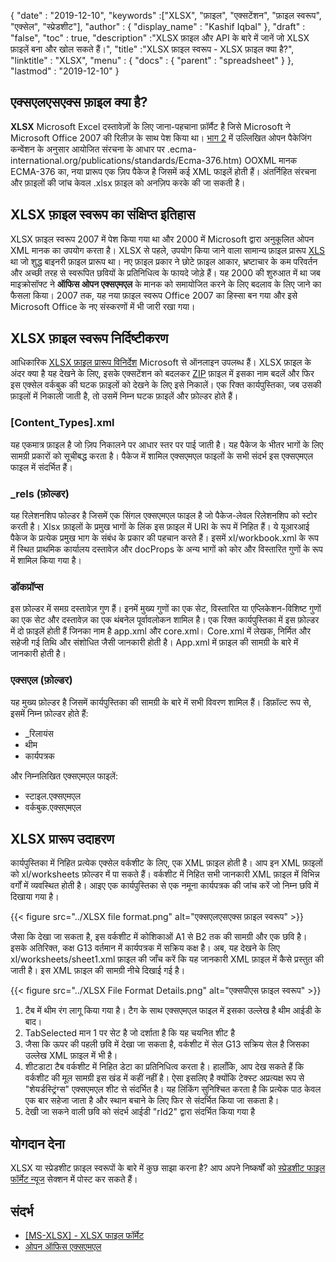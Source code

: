 {
  "date" : "2019-12-10",
  "keywords" :["XLSX", "फ़ाइल", "एक्सटेंशन", "फ़ाइल स्वरूप", "एक्सेल", "स्प्रेडशीट"],
  "author" : {
    "display_name" : "Kashif Iqbal"
},
  "draft" : "false",
  "toc" : true,
  "description" :"XLSX फ़ाइल और API के बारे में जानें जो XLSX फ़ाइलें बना और खोल सकते हैं।",
  "title" :"XLSX फ़ाइल स्वरूप - XLSX फ़ाइल क्या है?",
  "linktitle" : "XLSX",
  "menu" : {
    "docs" : {
      "parent" : "spreadsheet"
}
},
  "lastmod" : "2019-12-10"
}

## एक्सएलएसएक्स फ़ाइल क्या है?

**XLSX** Microsoft Excel दस्तावेज़ों के लिए जाना-पहचाना फ़ॉर्मैट है जिसे Microsoft ने Microsoft Office 2007 की रिलीज़ के साथ पेश किया था। [भाग 2](https://www) में उल्लिखित ओपन पैकेजिंग कन्वेंशन के अनुसार आयोजित संरचना के आधार पर .ecma-international.org/publications/standards/Ecma-376.htm) OOXML मानक ECMA-376 का, नया प्रारूप एक ज़िप पैकेज है जिसमें कई XML फाइलें होती हैं। अंतर्निहित संरचना और फ़ाइलों की जांच केवल .xlsx फ़ाइल को अनज़िप करके की जा सकती है।

## XLSX फ़ाइल स्वरूप का संक्षिप्त इतिहास

XLSX फ़ाइल स्वरूप 2007 में पेश किया गया था और 2000 में Microsoft द्वारा अनुकूलित ओपन XML मानक का उपयोग करता है। XLSX से पहले, उपयोग किया जाने वाला सामान्य फ़ाइल प्रारूप [XLS](/hi/spreadsheet/xls/) था जो शुद्ध बाइनरी फ़ाइल प्रारूप था। नए फ़ाइल प्रकार ने छोटे फ़ाइल आकार, भ्रष्टाचार के कम परिवर्तन और अच्छी तरह से स्वरूपित छवियों के प्रतिनिधित्व के फायदे जोड़े हैं। यह 2000 की शुरुआत में था जब माइक्रोसॉफ्ट ने **ऑफिस ओपन एक्सएमएल** के मानक को समायोजित करने के लिए बदलाव के लिए जाने का फैसला किया। 2007 तक, यह नया फ़ाइल स्वरूप Office 2007 का हिस्सा बन गया और इसे Microsoft Office के नए संस्करणों में भी जारी रखा गया।

## XLSX फ़ाइल स्वरूप निर्दिष्टीकरण

आधिकारिक [XLSX फ़ाइल प्रारूप विनिर्देश](https://learn.microsoft.com/en-us/openspecs/office_standards/ms-xlsx/2c5dee00-eff2-4b22-92b6-0738acd4475e) Microsoft से ऑनलाइन उपलब्ध हैं। XLSX फ़ाइल के अंदर क्या है यह देखने के लिए, इसके एक्सटेंशन को बदलकर [ZIP](/hi/compression/zip/) फ़ाइल में इसका नाम बदलें और फिर इस एक्सेल वर्कबुक की घटक फ़ाइलों को देखने के लिए इसे निकालें। एक रिक्त कार्यपुस्तिका, जब उसकी फ़ाइलों में निकाली जाती है, तो उसमें निम्न घटक फ़ाइलें और फ़ोल्डर होते हैं।

### [Content_Types].xml ###

यह एकमात्र फ़ाइल है जो ज़िप निकालने पर आधार स्तर पर पाई जाती है। यह पैकेज के भीतर भागों के लिए सामग्री प्रकारों को सूचीबद्ध करता है। पैकेज में शामिल एक्सएमएल फाइलों के सभी संदर्भ इस एक्सएमएल फाइल में संदर्भित हैं।

### \_rels (फ़ोल्डर) ###

यह रिलेशनशिप फोल्डर है जिसमें एक सिंगल एक्सएमएल फाइल है जो पैकेज-लेवल रिलेशनशिप को स्टोर करती है। Xlsx फ़ाइलों के प्रमुख भागों के लिंक इस फ़ाइल में URI के रूप में निहित हैं। ये यूआरआई पैकेज के प्रत्येक प्रमुख भाग के संबंध के प्रकार की पहचान करते हैं। इसमें xl/workbook.xml के रूप में स्थित प्राथमिक कार्यालय दस्तावेज़ और docProps के अन्य भागों को कोर और विस्तारित गुणों के रूप में शामिल किया गया है।

### डॉकप्रॉप्स ###

इस फ़ोल्डर में समग्र दस्तावेज़ गुण हैं। इनमें मुख्य गुणों का एक सेट, विस्तारित या एप्लिकेशन-विशिष्ट गुणों का एक सेट और दस्तावेज़ का एक थंबनेल पूर्वावलोकन शामिल है। एक रिक्त कार्यपुस्तिका में इस फ़ोल्डर में दो फ़ाइलें होती हैं जिनका नाम है app.xml और core.xml। Core.xml में लेखक, निर्मित और सहेजी गई तिथि और संशोधित जैसी जानकारी होती है। App.xml में फ़ाइल की सामग्री के बारे में जानकारी होती है।

### एक्सएल (फ़ोल्डर) ###

यह मुख्य फ़ोल्डर है जिसमें कार्यपुस्तिका की सामग्री के बारे में सभी विवरण शामिल हैं। डिफ़ॉल्ट रूप से, इसमें निम्न फ़ोल्डर होते हैं:

* \_रिलायंस
* थीम
* कार्यपत्रक

और निम्नलिखित एक्सएमएल फाइलें:

* स्टाइल.एक्सएमएल
* वर्कबुक.एक्सएमएल

## XLSX प्रारूप उदाहरण ##


कार्यपुस्तिका में निहित प्रत्येक एक्सेल वर्कशीट के लिए, एक XML फ़ाइल होती है। आप इन XML फ़ाइलों को xl/worksheets फ़ोल्डर में पा सकते हैं। वर्कशीट में निहित सभी जानकारी XML फ़ाइल में विभिन्न वर्गों में व्यवस्थित होती है। आइए एक कार्यपुस्तिका से एक नमूना कार्यपत्रक की जांच करें जो निम्न छवि में दिखाया गया है।

{{< figure src="../XLSX file format.png" alt="एक्सएलएसएक्स फ़ाइल स्वरूप" >}}

जैसा कि देखा जा सकता है, इस वर्कशीट में कोशिकाओं A1 से B2 तक की सामग्री और एक छवि है। इसके अतिरिक्त, कक्ष G13 वर्तमान में कार्यपत्रक में सक्रिय कक्ष है। अब, यह देखने के लिए xl/worksheets/sheet1.xml फ़ाइल की जाँच करें कि यह जानकारी XML फ़ाइल में कैसे प्रस्तुत की जाती है। इस XML फ़ाइल की सामग्री नीचे दिखाई गई है।

{{< figure src="../XLSX File Format Details.png" alt="एक्सपीएस फ़ाइल स्वरूप" >}}

1. टैब में थीम रंग लागू किया गया है। टैग के साथ एक्सएमएल फाइल में इसका उल्लेख है<tabColor> थीम आईडी के बाद।
1. TabSelected मान 1 पर सेट है जो दर्शाता है कि यह चयनित शीट है
1. जैसा कि ऊपर की पहली छवि में देखा जा सकता है, वर्कशीट में सेल G13 सक्रिय सेल है जिसका उल्लेख XML फ़ाइल में भी है।
1. शीटडाटा टैब वर्कशीट में निहित डेटा का प्रतिनिधित्व करता है। हालाँकि, आप देख सकते हैं कि वर्कशीट की मूल सामग्री इस खंड में कहीं नहीं है। ऐसा इसलिए है क्योंकि टेक्स्ट अप्रत्यक्ष रूप से "शेयर्डस्ट्रिंग्स" एक्सएमएल शीट से संदर्भित है। यह लिंकिंग सुनिश्चित करता है कि प्रत्येक पाठ केवल एक बार सहेजा जाता है और स्थान बचाने के लिए फिर से संदर्भित किया जा सकता है।
1. देखी जा सकने वाली छवि को संदर्भ आईडी "rId2" द्वारा संदर्भित किया गया है

## योगदान देना

XLSX या स्प्रेडशीट फ़ाइल स्वरूपों के बारे में कुछ साझा करना है? आप अपने निष्कर्षों को [स्प्रेडशीट फाइल फॉर्मेट न्यूज](https://news.fileformat.com/t/Spreadsheet) सेक्शन में पोस्ट कर सकते हैं।

## संदर्भ

* [[MS-XLSX] - XLSX फाइल फॉर्मेट](https://learn.microsoft.com/en-us/openspecs/office_standards/ms-xlsx/2c5dee00-eff2-4b22-92b6-0738acd4475e)
* [ओपन ऑफिस एक्सएमएल](http://officeopenxml.com/anatomyofOOXML-xlsx.php)


